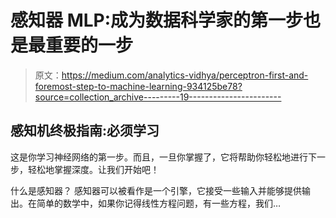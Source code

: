 # 感知器 MLP:成为数据科学家的第一步也是最重要的一步

> 原文：<https://medium.com/analytics-vidhya/perceptron-first-and-foremost-step-to-machine-learning-934125be78?source=collection_archive---------19----------------------->

## 感知机终极指南:必须学习

这是你学习神经网络的第一步。而且，一旦你掌握了，它将帮助你轻松地进行下一步，轻松地掌握深度。让我们开始吧！

什么是感知器？
感知器可以被看作是一个引擎，它接受一些输入并能够提供输出。在简单的数学中，如果你记得线性方程问题，有一些方程，我们…